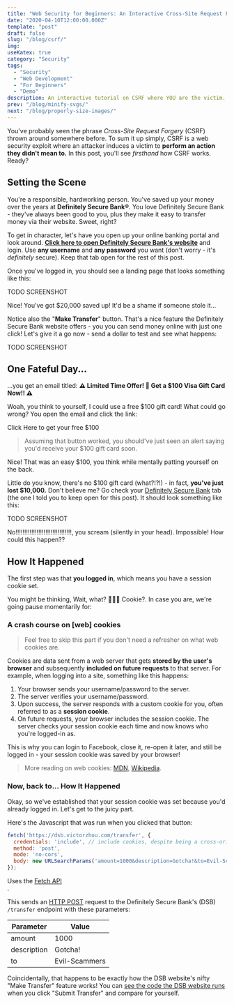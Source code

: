 ```yaml
---
title: "Web Security for Beginners: An Interactive Cross-Site Request Forgery (CSRF) Demo"
date: "2020-04-10T12:00:00.000Z"
template: "post"
draft: false
slug: "/blog/csrf/"
img:
useKatex: true
category: "Security"
tags:
  - "Security"
  - "Web Development"
  - "For Beginners"
  - "Demo"
description: An interactive tutorial on CSRF where YOU are the victim.
prev: "/blog/minify-svgs/"
next: "/blog/properly-size-images/"
---
```


You've probably seen the phrase _Cross-Site Request Forgery_ (CSRF) thrown around somewhere before. To sum it up simply, CSRF is a web security exploit where an attacker induces a victim to **perform an action they didn't mean to.** In this post, you'll see _firsthand_ how CSRF works. Ready?

## Setting the Scene

You're a responsible, hardworking person. You've saved up your money over the years at **Definitely Secure Bank®**. You love Definitely Secure Bank - they've always been good to you, plus they make it easy to transfer money via their website. Sweet, right?

To get in character, let's have you open up your online banking portal and look around. <b><a href="http://localhost:3000/login" target="_blank">Click here to open Definitely Secure Bank's website</a></b> and login. Use **any username** and **any password** you want (don't worry - it's _definitely_ secure). Keep that tab open for the rest of this post.

Once you've logged in, you should see a landing page that looks something like this:

TODO SCREENSHOT

Nice! You've got $20,000 saved up! It'd be a shame if someone stole it...

Notice also the "**Make Transfer**" button. That's a nice feature the Definitely Secure Bank website offers - you you can send money online with just one click! Let's give it a go now - send a dollar to test and see what happens:

TODO SCREENSHOT

## One Fateful Day...

...you get an email titled: **⚠️ Limited Time Offer! 🎁 Get a $100 Visa Gift Card Now!! ⚠️**

<span class="emph-special">Woah</span>, you think to yourself, <span class="emph-special">I could use a free $100 gift card!</span> What could go wrong? You open the email and click the link:

<div>
  <csrf-post-button post-click-children="You claimed your free $100!">Click Here to get your free $100</csrf-post-button>
</div>

> Assuming that button worked, you should've just seen an alert saying you'd receive your $100 gift card soon.

<span class="emph-special">Nice! That was an easy $100</span>, you think while mentally patting yourself on the back.

Little do you know, there's no \$100 gift card (what?!?!) - in fact, **you've just lost $10,000.** Don't believe me? Go check your [Definitely Secure Bank](http://localhost:3000/) tab (the one I told you to keep open for this post). It should look something like this:

TODO SCREENSHOT

<span class="emph-special">No!!!!!!!!!!!!!!!!!!!!!!!!!!!!!!!!</span>, you scream (silently in your head). <span class="emph-special">Impossible! How could this happen??</span>

## How It Happened

The first step was that **you logged in**, which means you have a session cookie set.

You might be thinking, <span class="emph-special">Wait, what? 🍪🍪🍪 Cookie?</span>. In case you are, we're going pause momentarily for:

### A crash course on [web] cookies

> Feel free to skip this part if you don't need a refresher on what web cookies are.

Cookies are data sent from a web server that gets **stored by the user's browser** and subsequently **included on future requests** to that server. For example, when logging into a site, something like this happens:

1. Your browser sends your username/password to the server.
2. The server verifies your username/password.
3. Upon success, the server responds with a custom cookie for you, often referred to as a **session cookie**.
4. On future requests, your browser includes the session cookie. The server checks your session cookie each time and now knows who you're logged-in as.

This is why you can login to Facebook, close it, re-open it later, and still be logged in - your session cookie was saved by your browser!

> More reading on web cookies: [MDN](https://developer.mozilla.org/en-US/docs/Web/HTTP/Cookies), [Wikipedia](https://en.wikipedia.org/wiki/HTTP_cookie).

### Now, back to... How It Happened

Okay, so we've established that your session cookie was set because you'd already logged in. Let's get to the juicy part.

Here's the Javascript that was run when you clicked that button:

```js
fetch('https://dsb.victorzhou.com/transfer', {
  credentials: 'include', // include cookies, despite being a cross-origin request
  method: 'post',
  mode: 'no-cors',
  body: new URLSearchParams('amount=1000&description=Gotcha!&to=Evil-Scammers'),
});
```
<figcaption>Uses the <a href="https://developer.mozilla.org/en-US/docs/Web/API/Fetch_API" target="_blank" rel="noopener noreferrer">Fetch API</a></figcaption>.

This sends an [HTTP POST](https://developer.mozilla.org/en-US/docs/Web/HTTP/Methods/POST) request to the Definitely Secure Bank's (DSB) `/transfer` endpoint with these parameters:

| Parameter | Value |
| --- | --- |
| amount | 1000 |
| description | Gotcha! |
| to | Evil-Scammers |

Coincidentally, that happens to be exactly how the DSB website's nifty "Make Transfer" feature works! You can [see the code the DSB website runs](TODO) when you click "Submit Transfer" and compare for yourself.

